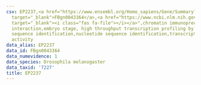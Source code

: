 ```yaml
---
csv: EP2237,<a href="https://www.ensembl.org/Homo_sapiens/Gene/Summary?db=core;g=FBgn0043364"
  target="_blank">FBgn0043364</a>,<a href="https://www.ncbi.nlm.nih.gov/pubmed/15998452"
  target="_blank"><i class="fas fa-file"></i></a>",chromatin immunoprecipitation assay,direct
  interaction,embryo stage, high throughput transcription profiling by microarray,nucleotide
  sequence identification,nucleotide sequence identification,transcriptional regulation,up-regulates
  activity
data_alias: EP2237
data_id: FBgn0043364
data_numevidence: 1
data_species: Drosophila melanogaster
data_taxid: '7227'
title: EP2237
---
```

